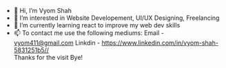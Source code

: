 - 👋 Hi, I’m Vyom Shah
- 👀 I’m interested in Website Developement, UI/UX Designing, Freelancing
- 🌱 I’m currently learning react to improve my web dev skills
- 📫 To contact me use the following mediums: 
     Email - vyom411@gmail.com
     Linkdin - https://www.linkedin.com/in/vyom-shah-5831251b5//
<br/> Thanks for the visit Bye!                    

<!---
Vyom555/Vyom555 is a ✨ special ✨ repository because its `README.md` (this file) appears on your GitHub profile.
You can click the Preview link to take a look at your changes.
--->
